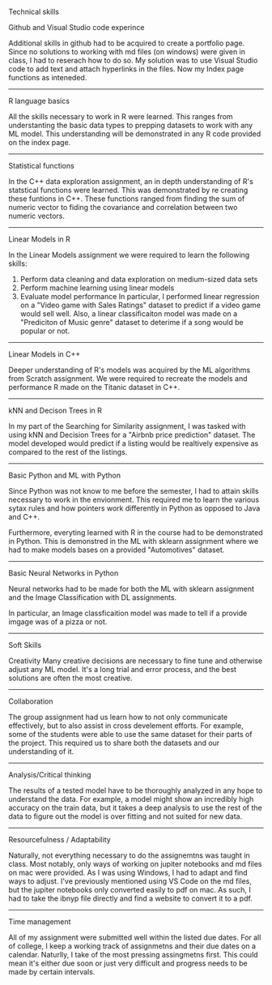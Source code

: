Technical skills

Github and Visual Studio code experince

Additional skills in github had to be acquired to create a portfolio page. Since no solutions to working with md files (on windows) were given in class, I had to reserach how to do so. My solution was to use Visual Studio code to add text and attach hyperlinks in the files. Now my Index page functions as inteneded.

-------
R language basics

All the skills necessary to work in R were learned. This ranges from understanting the basic data types to prepping datasets to work with any ML model. This understanding will be demonstrated in any R code provided on the index page.

-------
Statistical functions

In the C++ data exploration assignment, an in depth understanding of R's statstical functions were learned. This was demonstrated by re creating these funtions in C++. These functions ranged from finding the sum of numeric vector to fiding the covariance and correlation between two numeric vectors.

-------
Linear Models in R

In the Linear Models assignment we were required to learn the following skills:
1. Perform data cleaning and data exploration on medium-sized data sets
2. Perform machine learning using linear models
3. Evaluate model performance
In particular, I performed linear regression on a "Video game with Sales Ratings" dataset to predict if a video game would sell well.
Also, a linear classificaiton model was made on a "Prediciton of Music genre" dataset to deterime if a song would be popular or not.

-------
Linear Models in C++

Deeper understanding of R's models was acquired by the ML algorithms from Scratch assignment. We were required to recreate the models and performance R made on the Titanic dataset in C++.

-------
kNN and Decison Trees in R

In my part of the Searching for Similarity assignment, I was tasked with using kNN and Decision Trees for a "Airbnb price prediction" dataset. The model developed would predict if a listing would be realtively expensive as compared to the rest of the listings.

-------
Basic Python and ML with Python

Since Python was not know to me before the semester, I had to attain skills necessary to work in the envionment. This required me to learn the various sytax rules and how pointers work differently in Python as opposed to Java and C++.

Furthermore, everyting learned with R in the course had to be demonstrated in Python. This is demonstred in the ML with sklearn assignment where we had to make models bases on a provided "Automotives" dataset.

-------
Basic Neural Networks in Python

Neural networks had to be made for both the ML with sklearn assignment and the Image Classification with DL assignments.

In particular, an Image classficaition model was made to tell if a provide imgage was of a pizza or not.

-----------------------------------------------------------------------------

Soft Skills

Creativity
Many creative decisions are necessary to fine tune and otherwise adjust any ML model. It's a long trial and error process, and the best solutions are often the most creative.

-------
Collaboration

The group assignment had us learn how to not only communicate effectively, but to also assist in cross develement efforts. For example, some of the students were able to use the same dataset for their parts of the project. This required us to share both the datasets and our understanding of it.

-------
Analysis/Critical thinking

The results of a tested model have to be thoroughly analyzed in any hope to understand the data. For example, a model might show an incredibly high accuracy on the train data, but it takes a deep analysis to use the rest of the data to figure out the model is over fitting and not suited for new data.

-------
Resourcefulness / Adaptability

Naturally, not everything necessary to do the assignemtns was taught in class. Most notably, only ways of working on jupiter notebooks and md files on mac were provided. As I was using Windows, I had to adapt and find ways to adjust. I've previously mentioned using VS Code on the md files, but the jupiter notebooks only converted easily to pdf on mac. As such, I had to take the ibnyp file directly and find a website to convert it to a pdf.

-------
Time management

All of my assignment were submitted well within the listed due dates. For all of college, I keep a working track of assignmetns and their due dates on a calendar. Naturlly, I take of the most pressing assingmetns first. This could mean it's either due soon or just very difficult and progress needs to be made by certain intervals.